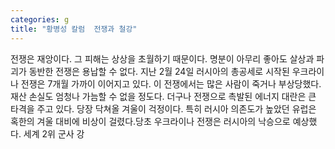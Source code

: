 ```yaml
---
categories: g
title: "황병성 칼럼  전쟁과 철강"
---
```

전쟁은 재앙이다. 그 피해는 상상을 초월하기 때문이다. 명분이 아무리 좋아도 살상과 파괴가 동반한 전쟁은 용납할 수 없다. 지난 2월 24일 러시아의 총공세로 시작된 우크라이나 전쟁은 7개월 가까이 이어지고 있다. 이 전쟁에서는 많은 사람이 죽거나 부상당했다. 재산 손실도 엄청나 가늠할 수 없을 정도다. 더구나 전쟁으로 촉발된 에너지 대란은 큰 타격을 주고 있다. 당장 닥쳐올 겨울이 걱정이다. 특히 러시아 의존도가 높았던 유럽은 혹한의 겨울 대비에 비상이 걸렸다.당초 우크라이나 전쟁은 러시아의 낙승으로 예상했다. 세계 2위 군사 강
